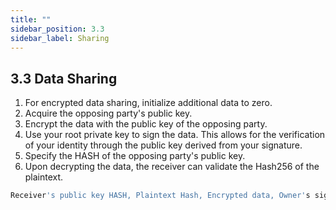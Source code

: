 ```yaml
---
title: ""
sidebar_position: 3.3
sidebar_label: Sharing
---
```


## 3.3 Data Sharing

1. For encrypted data sharing, initialize additional data to zero.
2. Acquire the opposing party's public key.
3. Encrypt the data with the public key of the opposing party.
4. Use your root private key to sign the data. This allows for the verification of your identity through the public key derived from your signature.
5. Specify the HASH of the opposing party's public key.
6. Upon decrypting the data, the receiver can validate the Hash256 of the plaintext.

```typescript
Receiver's public key HASH, Plaintext Hash, Encrypted data, Owner's signature, 00 NOTE
```
